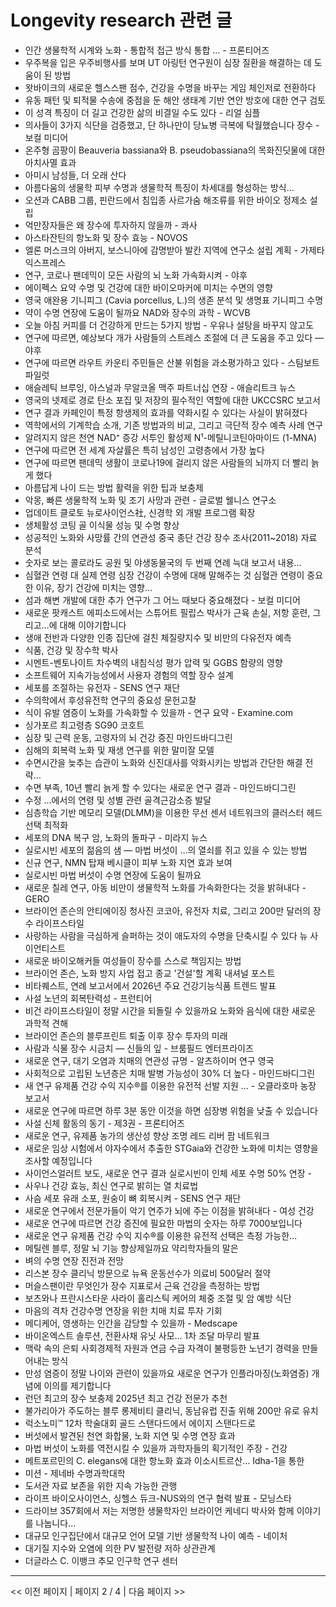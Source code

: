 # Longevity research 관련 글

- 인간 생물학적 시계와 노화 - 통합적 접근 방식 통합 ... - 프론티어즈
- 우주복을 입은 우주비행사를 보며 UT 아링턴 연구원이 심장 질환을 해결하는 데 도움이 된 방법
- 왓바이크의 새로운 헬스스팬 점수, 건강을 수명을 바꾸는 게임 체인저로 전환하다
- 유동 패턴 및 퇴적물 수송에 중점을 둔 해안 생태계 기반 연안 방호에 대한 연구 검토
- 이 성격 특징이 더 길고 건강한 삶의 비결일 수도 있다 - 리얼 심플
- 의사들이 3가지 식단을 검증했고, 단 하나만이 당뇨병 극복에 탁월했습니다  장수 - 보컬 미디어
- 온주형 곰팡이 Beauveria bassiana와 B. pseudobassiana의 목화진딧물에 대한 아치사멸 효과
- 아미시 남성들, 더 오래 산다
- 아름다움의 생물학 피부 수명과 생물학적 특징이 차세대를 형성하는 방식…
- 오션과 CABB 그룹, 핀란드에서 침입종 사르가숨 해조류를 위한 바이오 정제소 설립
- 억만장자들은 왜 장수에 투자하지 않을까 - 콰사
- 아스타잔틴의 항노화 및 장수 효능 - NOVOS
- 엘론 머스크의 아버지, 보스니아에 감명받아 발칸 지역에 연구소 설립 계획 - 가제타 익스프레스
- 연구, 코로나 팬데믹이 모든 사람의 뇌 노화 가속화시켜 - 야후
- 에이펙스 요약 수명 및 건강에 대한 바이오마커에 미치는 수면의 영향
- 영국 애완용 기니피그 (Cavia porcellus, L.)의 생존 분석 및 생명표 기니피그 수명
- 약이 수명 연장에 도움이 될까요 NAD와 장수의 과학 - WCVB
- 오늘 아침 커피를 더 건강하게 만드는 5가지 방법 - 우유나 설탕을 바꾸지 않고도
- 연구에 따르면, 예상보다 개가 사람들의 스트레스 조절에 더 큰 도움을 주고 있다 — 야후
- 연구에 따르면 라우트 카운티 주민들은 산불 위험을 과소평가하고 있다 - 스팀보트 파일럿
- 애슬레틱 브루잉, 아스널과 무알코올 맥주 파트너십 연장 - 애슬리트크 뉴스
- 영국의 넷제로 경로 탄소 포집 및 저장의 필수적인 역할에 대한 UKCCSRC 보고서
- 연구 결과 카페인이 특정 항생제의 효과를 약화시킬 수 있다는 사실이 밝혀졌다
- 역학에서의 기계학습 소개, 기존 방법과의 비교, 그리고 극단적 장수 예측 사례 연구
- 알려지지 않은 천연 NAD⁺ 증강 서투인 활성제 N¹-메틸니코틴아마이드 (1-MNA)
- 연구에 따르면 전 세계 자살률은 특히 남성인 고령층에서 가장 높다
- 연구에 따르면 팬데믹 생활이 코로나19에 걸리지 않은 사람들의 뇌까지 더 빨리 늙게 했다
- 아름답게 나이 드는 방법 활력을 위한 팁과 보충제
- 악몽, 빠른 생물학적 노화 및 조기 사망과 관련 - 글로벌 웰니스 연구소
- 업데이트 클로토 뉴로사이언스社, 신경학 외 개발 프로그램 확장
- 생체활성 코팅 골 이식물 성능 및 수명 향상
- 성공적인 노화와 사망률 간의 연관성 중국 종단 건강 장수 조사(2011~2018) 자료 분석
- 숫자로 보는 콜로라도 공원 및 야생동물국의 두 번째 연례 늑대 보고서 내용…
- 심혈관 연령 대 실제 연령 심장 건강이 수명에 대해 말해주는 것 심혈관 연령이 중요한 이유, 장기 건강에 미치는 영향…
- 섬과 해변 개발에 대한 추가 연구가 그 어느 때보다 중요해졌다 - 보컬 미디어
- 새로운 팟캐스트 에피소드에서는 스튜어트 필립스 박사가 근육 손실, 저항 훈련, 그리고…에 대해 이야기합니다
- 생애 전반과 다양한 인종 집단에 걸친 체질량지수 및 비만의 다유전자 예측
- 식품, 건강 및 장수학 박사
- 시멘트-벤토나이트 차수벽의 내침식성 평가 압력 및 GGBS 함량의 영향
- 소프트웨어 지속가능성에서 사용자 경험의 역할 장수 설계
- 세포를 조절하는 유전자 - SENS 연구 재단
- 수의학에서 후성유전학 연구의 중요성 문헌고찰
- 식이 유발 염증이 노화를 가속화할 수 있을까 - 연구 요약 - Examine.com
- 싱가포르 최고령층 SG90 코호트
- 심장 및 근력 운동, 고령자의 뇌 건강 증진  마인드바디그린
- 심해의 회복력 노화 및 재생 연구를 위한 말미잘 모델
- 수면시간을 늦추는 습관이 노화와 신진대사를 악화시키는 방법과 간단한 해결 전략…
- 수면 부족, 10년 빨리 늙게 할 수 있다는 새로운 연구 결과 - 마인드바디그린
- 수정 ...에서의 연령 및 성별 관련 골격근감소증 발달
- 심층학습 기반 메모리 모델(DLMM)을 이용한 무선 센서 네트워크의 클러스터 헤드 선택 최적화
- 세포의 DNA 복구 암, 노화의 돌파구 - 미라지 뉴스
- 실로시빈 세포의 젊음의 샘 — 마법 버섯이 …의 열쇠를 쥐고 있을 수 있는 방법
- 신규 연구, NMN 탑재 베시클이 피부 노화 지연 효과 보여
- 실로시빈 마법 버섯이 수명 연장에 도움이 될까요
- 새로운 칠레 연구, 아동 비만이 생물학적 노화를 가속화한다는 것을 밝혀내다 - GERO
- 브라이언 존슨의 안티에이징 청사진 코코아, 유전자 치료, 그리고 200만 달러의 장수 라이프스타일
- 사랑하는 사람을 극심하게 슬퍼하는 것이 애도자의 수명을 단축시킬 수 있다  뉴 사이언티스트
- 새로운 바이오해커들 여성들이 장수를 스스로 책임지는 방법
- 브라이언 존슨, 노화 방지 사업 접고 종교 '건설'할 계획  내셔널 포스트
- 비타퀘스트, 연례 보고서에서 2026년 주요 건강기능식품 트렌드 발표
- 사설 노년의 회복탄력성 - 프런티어
- 비건 라이프스타일이 정말 시간을 되돌릴 수 있을까요 노화와 음식에 대한 새로운 과학적 견해
- 브라이언 존슨의 블루프린트 퇴출 이후 장수 투자의 미래
- 사람과 식물 장수 시금치 — 신들의 잎 - 브룸필드 엔터프라이즈
- 새로운 연구, 대기 오염과 치매의 연관성 규명 - 알츠하이머 연구 영국
- 사회적으로 고립된 노년층은 치매 발병 가능성이 30% 더 높다 - 마인드바디그린
- 새 연구 유제품 건강 수익 지수®를 이용한 유전적 선발 지원 ... - 오클라호마 농장 보고서
- 새로운 연구에 따르면 하루 3분 동안 이것을 하면 심장병 위험을 낮출 수 있습니다
- 사설 신체 활동의 동기 - 제3권 - 프론티어즈
- 새로운 연구, 유제품 농가의 생산성 향상 조명  레드 리버 팜 네트워크
- 새로운 임상 시험에서 야자수에서 추출한 STGaia와 건강한 노화에 미치는 영향을 조사할 예정입니다
- 사이언스얼러트 보도, 새로운 연구 결과 실로시빈이 인체 세포 수명 50% 연장 -
- 사우나 건강 효능, 최신 연구로 밝히는 열 치료법
- 사슴 세포 유래 소포, 원숭이 뼈 회복시켜 - SENS 연구 재단
- 새로운 연구에서 전문가들이 악기 연주가 뇌에 주는 이점을 밝혀내다 - 여성 건강
- 새로운 연구에 따르면 건강 증진에 필요한 마법의 숫자는 하루 7000보입니다
- 새로운 연구 유제품 건강 수익 지수®를 이용한 유전적 선택은 측정 가능한…
- 메틸렌 블루, 정말 뇌 기능 향상제일까요 약리학자들의 말은
- 벼의 수명 연장 진전과 전망
- 리스본 장수 클리닉 방문으로 뉴욕 운동선수가 의료비 500달러 절약
- 머슬스팬이란 무엇인가 장수 지표로서 근육 건강을 측정하는 방법
- 보츠와나 프란시스타운 사라이 홀리스틱 케어의 체중 조절 및 암 예방 식단
- 마음의 격차 건강수명 연장을 위한 치매 치료 투자 기회
- 메디케어, 영생하는 인간을 감당할 수 있을까 - Medscape
- 바이온엑스트 솔루션, 전환사채 유닛 사모… 1차 조달 마무리 발표
- 맥락 속의 은퇴 사회경제적 자원과 연금 수급 자격이 불평등한 노년기 경력을 만들어내는 방식
- 만성 염증이 정말 나이와 관련이 있을까요 새로운 연구가 인플라마징(노화염증) 개념에 이의를 제기합니다
- 런던 최고의 장수 보충제 2025년 최고 건강 전문가 추천
- 불가리아가 주도하는 블루 롱제비티 클리닉, 동남유럽 진출 위해 200만 유로 유치
- 럭소노미™ 12차 학술대회 골드 스탠다드에서 에이지 스탠다드로
- 버섯에서 발견된 천연 화합물, 노화 지연 및 수명 연장 효과
- 마법 버섯이 노화를 역전시킬 수 있을까 과학자들의 획기적인 주장 - 건강
- 메트포르민의 C. elegans에 대한 항노화 효과 이소시트르산... Idha-1을 통한
- 미션 - 제네바 수명과학대학
- 도서관 자료 보존을 위한 지속 가능한 관행
- 라이프 바이오사이언스, 싱헬스 듀크-NUS와의 연구 협력 발표 - 모닝스타
- 드라이브 357회에서 저는 저명한 생물학자인 브라이언 케네디 박사와 함께 이야기를 나눕니다…
- 대규모 인구집단에서 대규모 언어 모델 기반 생물학적 나이 예측 - 네이처
- 대기질 지수와 오염에 의한 PV 발전량 저하 상관관계
- 더글라스 C. 이뱅크 추모  인구학 연구 센터

---
<< 이전 페이지  |  페이지 2 / 4  |  다음 페이지 >>